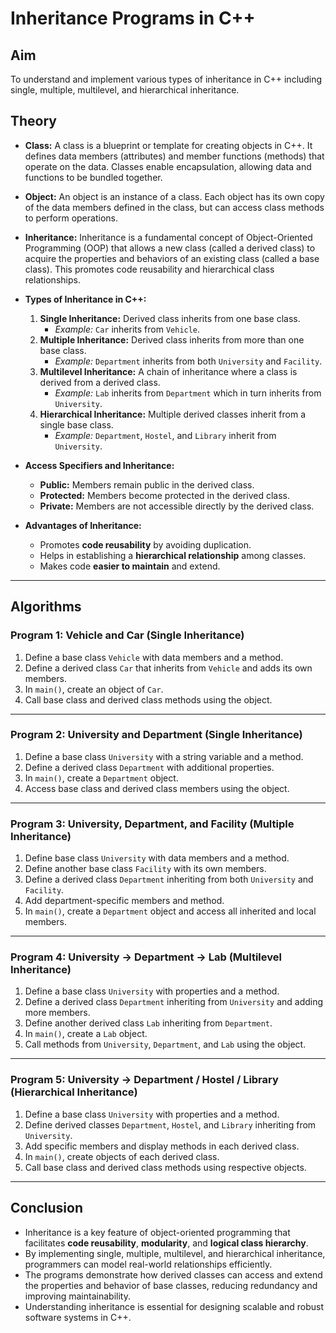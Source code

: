 # Inheritance Programs in C++

## **Aim**
To understand and implement various types of inheritance in C++ including single, multiple, multilevel, and hierarchical inheritance.

## **Theory**
- **Class:** A class is a blueprint or template for creating objects in C++. It defines data members (attributes) and member functions (methods) that operate on the data. Classes enable encapsulation, allowing data and functions to be bundled together.

- **Object:** An object is an instance of a class. Each object has its own copy of the data members defined in the class, but can access class methods to perform operations.

- **Inheritance:** Inheritance is a fundamental concept of Object-Oriented Programming (OOP) that allows a new class (called a derived class) to acquire the properties and behaviors of an existing class (called a base class). This promotes code reusability and hierarchical class relationships.

- **Types of Inheritance in C++:**
  1. **Single Inheritance:** Derived class inherits from one base class.  
     - *Example:* `Car` inherits from `Vehicle`.  
  2. **Multiple Inheritance:** Derived class inherits from more than one base class.  
     - *Example:* `Department` inherits from both `University` and `Facility`.  
  3. **Multilevel Inheritance:** A chain of inheritance where a class is derived from a derived class.  
     - *Example:* `Lab` inherits from `Department` which in turn inherits from `University`.  
  4. **Hierarchical Inheritance:** Multiple derived classes inherit from a single base class.  
     - *Example:* `Department`, `Hostel`, and `Library` inherit from `University`.

- **Access Specifiers and Inheritance:**  
  - **Public:** Members remain public in the derived class.  
  - **Protected:** Members become protected in the derived class.  
  - **Private:** Members are not accessible directly by the derived class.  

- **Advantages of Inheritance:**  
  - Promotes **code reusability** by avoiding duplication.  
  - Helps in establishing a **hierarchical relationship** among classes.  
  - Makes code **easier to maintain** and extend.  

---

## **Algorithms**

### **Program 1: Vehicle and Car (Single Inheritance)**
1. Define a base class `Vehicle` with data members and a method.  
2. Define a derived class `Car` that inherits from `Vehicle` and adds its own members.  
3. In `main()`, create an object of `Car`.  
4. Call base class and derived class methods using the object.  

---

### **Program 2: University and Department (Single Inheritance)**
1. Define a base class `University` with a string variable and a method.  
2. Define a derived class `Department` with additional properties.  
3. In `main()`, create a `Department` object.  
4. Access base class and derived class members using the object.  

---

### **Program 3: University, Department, and Facility (Multiple Inheritance)**
1. Define base class `University` with data members and a method.  
2. Define another base class `Facility` with its own members.  
3. Define a derived class `Department` inheriting from both `University` and `Facility`.  
4. Add department-specific members and method.  
5. In `main()`, create a `Department` object and access all inherited and local members.  

---

### **Program 4: University → Department → Lab (Multilevel Inheritance)**
1. Define a base class `University` with properties and a method.  
2. Define a derived class `Department` inheriting from `University` and adding more members.  
3. Define another derived class `Lab` inheriting from `Department`.  
4. In `main()`, create a `Lab` object.  
5. Call methods from `University`, `Department`, and `Lab` using the object.  

---

### **Program 5: University → Department / Hostel / Library (Hierarchical Inheritance)**
1. Define a base class `University` with properties and a method.  
2. Define derived classes `Department`, `Hostel`, and `Library` inheriting from `University`.  
3. Add specific members and display methods in each derived class.  
4. In `main()`, create objects of each derived class.  
5. Call base class and derived class methods using respective objects.  

---

## **Conclusion**
- Inheritance is a key feature of object-oriented programming that facilitates **code reusability**, **modularity**, and **logical class hierarchy**.  
- By implementing single, multiple, multilevel, and hierarchical inheritance, programmers can model real-world relationships efficiently.  
- The programs demonstrate how derived classes can access and extend the properties and behavior of base classes, reducing redundancy and improving maintainability.  
- Understanding inheritance is essential for designing scalable and robust software systems in C++.
